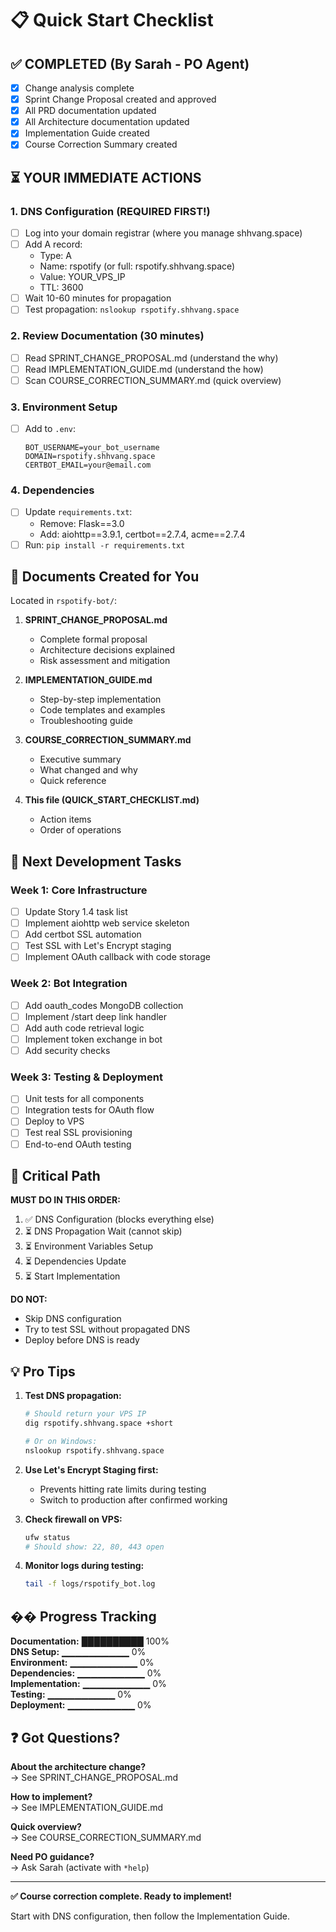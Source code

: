 ﻿# 📋 Quick Start Checklist

## ✅ COMPLETED (By Sarah - PO Agent)
- [x] Change analysis complete
- [x] Sprint Change Proposal created and approved
- [x] All PRD documentation updated
- [x] All Architecture documentation updated
- [x] Implementation Guide created
- [x] Course Correction Summary created

## ⏳ YOUR IMMEDIATE ACTIONS

### 1. DNS Configuration (REQUIRED FIRST!)
- [ ] Log into your domain registrar (where you manage shhvang.space)
- [ ] Add A record:
  - Type: A
  - Name: rspotify (or full: rspotify.shhvang.space)
  - Value: YOUR_VPS_IP
  - TTL: 3600
- [ ] Wait 10-60 minutes for propagation
- [ ] Test propagation: `nslookup rspotify.shhvang.space`

### 2. Review Documentation (30 minutes)
- [ ] Read SPRINT_CHANGE_PROPOSAL.md (understand the why)
- [ ] Read IMPLEMENTATION_GUIDE.md (understand the how)
- [ ] Scan COURSE_CORRECTION_SUMMARY.md (quick overview)

### 3. Environment Setup
- [ ] Add to `.env`:
  ```
  BOT_USERNAME=your_bot_username
  DOMAIN=rspotify.shhvang.space
  CERTBOT_EMAIL=your@email.com
  ```

### 4. Dependencies
- [ ] Update `requirements.txt`:
  - Remove: Flask==3.0
  - Add: aiohttp==3.9.1, certbot==2.7.4, acme==2.7.4
- [ ] Run: `pip install -r requirements.txt`

## 📂 Documents Created for You

Located in `rspotify-bot/`:

1. **SPRINT_CHANGE_PROPOSAL.md**
   - Complete formal proposal
   - Architecture decisions explained
   - Risk assessment and mitigation

2. **IMPLEMENTATION_GUIDE.md**
   - Step-by-step implementation
   - Code templates and examples
   - Troubleshooting guide

3. **COURSE_CORRECTION_SUMMARY.md**
   - Executive summary
   - What changed and why
   - Quick reference

4. **This file (QUICK_START_CHECKLIST.md)**
   - Action items
   - Order of operations

## 🎯 Next Development Tasks

### Week 1: Core Infrastructure
- [ ] Update Story 1.4 task list
- [ ] Implement aiohttp web service skeleton
- [ ] Add certbot SSL automation
- [ ] Test SSL with Let's Encrypt staging
- [ ] Implement OAuth callback with code storage

### Week 2: Bot Integration
- [ ] Add oauth_codes MongoDB collection
- [ ] Implement /start deep link handler
- [ ] Add auth code retrieval logic
- [ ] Implement token exchange in bot
- [ ] Add security checks

### Week 3: Testing & Deployment
- [ ] Unit tests for all components
- [ ] Integration tests for OAuth flow
- [ ] Deploy to VPS
- [ ] Test real SSL provisioning
- [ ] End-to-end OAuth testing

## 🚨 Critical Path

**MUST DO IN THIS ORDER:**

1. ✅ DNS Configuration (blocks everything else)
2. ⏳ DNS Propagation Wait (cannot skip)
3. ⏳ Environment Variables Setup
4. ⏳ Dependencies Update
5. ⏳ Start Implementation

**DO NOT:**
- Skip DNS configuration
- Try to test SSL without propagated DNS
- Deploy before DNS is ready

## 💡 Pro Tips

1. **Test DNS propagation:**
   ```bash
   # Should return your VPS IP
   dig rspotify.shhvang.space +short
   
   # Or on Windows:
   nslookup rspotify.shhvang.space
   ```

2. **Use Let's Encrypt Staging first:**
   - Prevents hitting rate limits during testing
   - Switch to production after confirmed working

3. **Check firewall on VPS:**
   ```bash
   ufw status
   # Should show: 22, 80, 443 open
   ```

4. **Monitor logs during testing:**
   ```bash
   tail -f logs/rspotify_bot.log
   ```

## �� Progress Tracking

**Documentation:** ██████████ 100%  
**DNS Setup:** ▁▁▁▁▁▁▁▁▁▁ 0%  
**Environment:** ▁▁▁▁▁▁▁▁▁▁ 0%  
**Dependencies:** ▁▁▁▁▁▁▁▁▁▁ 0%  
**Implementation:** ▁▁▁▁▁▁▁▁▁▁ 0%  
**Testing:** ▁▁▁▁▁▁▁▁▁▁ 0%  
**Deployment:** ▁▁▁▁▁▁▁▁▁▁ 0%  

## ❓ Got Questions?

**About the architecture change?**  
→ See SPRINT_CHANGE_PROPOSAL.md

**How to implement?**  
→ See IMPLEMENTATION_GUIDE.md

**Quick overview?**  
→ See COURSE_CORRECTION_SUMMARY.md

**Need PO guidance?**  
→ Ask Sarah (activate with `*help`)

---

**✅ Course correction complete. Ready to implement!**

Start with DNS configuration, then follow the Implementation Guide.
